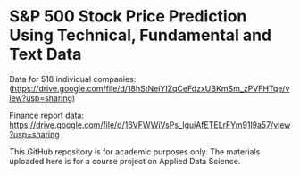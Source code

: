# S&P 500 Stock Price Prediction Using Technical, Fundamental and Text Data
Data for 518 individual companies: (https://drive.google.com/file/d/18hStNeiYIZqCeFdzxUBKmSm_zPVFHTqe/view?usp=sharing)
  
Finance report data: https://drive.google.com/file/d/16VFWWiVsPs_IguiAfETELrFYm91l9a57/view?usp=sharing
  
  
  
This GitHub repository is for academic purposes only. The materials uploaded here is for a course project on Applied Data Science.
